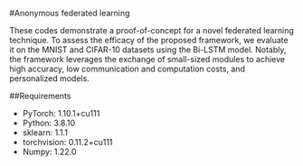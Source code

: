 #Anonymous federated learning

These codes demonstrate a proof-of-concept for a novel federated learning technique. To assess the efficacy of the proposed framework, we evaluate it on the MNIST and CIFAR-10 datasets using the Bi-LSTM model. Notably, the framework leverages the exchange of small-sized modules to achieve high accuracy, low communication and computation costs, and personalized models.

##Requirements
- PyTorch: 1.10.1+cu111
- Python: 3.8.10
- sklearn: 1.1.1
- torchvision: 0.11.2+cu111
- Numpy: 1.22.0
